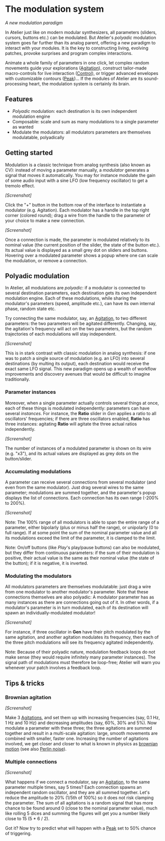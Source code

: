 # The modulation system

_A new modulation paradigm_

In Atelier just like on modern modular synthesizers, all parameters (sliders, cursors, buttons etc.)
can be modulated. But Atelier's _polyadic_ modulation system goes far further than its analog
parent, offering a new paradigm to interact with your modules. It is the key to constructing living,
evolving patches, provoke surprises and program complex interactions.

Animate a whole family of parameters in one click, let complex random movements guide your
explorations ([Agitation](../modules/agitation.md)), construct tailor-made macro-controls for live
interaction ([Control](../modules/control.md)), or trigger advanced envelopes with customizable
contours ([Peak](../modules/peak.md))... If the modules of Atelier are its sound-processing heart,
the modulation system is certainly its brain.

## Features

- _Polyadic_ modulation: each destination is its own independent modulation engine
- Composable: scale and sum as many modulations to a single parameter as wanted
- Modulate the modulators: all modulators parameters are themselves modulatable, polyadically

## Getting started

Modulation is a classic technique from analog synthesis (also known as CV): instead of moving a
parameter manually, a _modulator_ generates a signal that moves it automatically. You may for
instance modulate the gain of some audio input with a sine LFO (low frequency oscillator) to get a
tremolo effect.

_[Screenshot]_

Click the "+" button in the bottom row of the interface to instantiate a modulator (e.g. Agitation).
Each modulator has a handle in the top right corner (colored round); drag a wire from the handle to
the parameter of your choice to make a new connection.

_[Screenshot]_

Once a connection is made, the parameter is modulated relatively to its nominal value (the current
position of the slider, the state of the button etc.). Its actual value is displayed as a small grey
dot on sliders and buttons. Hovering over a modulated parameter shows a popup where one can scale
the modulation, or remove a connection.

## Polyadic modulation

In Atelier, all modulations are _polyadic_: if a modulator is connected to several destination
parameters, each destination gets its own independent modulation engine. Each of these modulations,
while sharing the modulator's parameters (speed, amplitude etc.), can have its own internal phase,
random state etc.

Try connecting the same modulator, say, an [Agitation](../modules/agitation.md), to two different
parameters: the two parameters will be agitated differently. Changing, say, the agitation's
frequency will act on the two parameters, but the random trajectories of each modulations will stay
independent.

_[Screenshot]_

This is in stark contrast with classic modulation in analog synthesis: if one was to patch a single
source of modulation (e.g. an LFO) into several destinations (by multing its output), each
destination would receive the exact same LFO signal. This new paradigm opens up a wealth of workflow
improvements and discovery avenues that would be difficult to imagine traditionally.

### Parameter instances

Moreover, when a single parameter actually controls several things at once, each of these things is
modulated independently: parameters can have several _instances_. For instance, the **Ratio** slider
in _Gen_ applies a ratio to all oscillators' frequencies; if there are three oscillators enabled,
**Ratio** has three instances: agitating **Ratio** will agitate the three actual ratios
independently.

_[Screenshot]_

The number of instances of a modulated parameter is shown on its wire (e.g. "x3"), and its actual
values are displayed as grey dots on the button/slider.

### Accumulating modulations

A parameter can receive several connections from several modulator (and even from the same
modulator). Just drag several wires to the same parameter; modulations are summed together, and the
parameter's popup displays the list of connections. Each connection has its own range (-200% to
200%).

_[Screenshot]_

Note: The 100% range of all modulators is able to span the entire range of a parameter, either
bipolarly (plus or minus half the range), or unipolarly (0 to full range). If at some point the sum
of the nominal parameter value and all its modulations exceed the limit of the parameter, it is
clamped to the limit.

Note: On/off buttons (like _Play_'s play/pause buttons) can also be modulated, but they differ from
continuous parameters: if the sum of their modulation is positive, their actual value is the same as
their nominal value (the state of the button); if it is negative, it is inverted.

### Modulating the modulators

All modulators parameters are themselves modulatable: just drag a wire from one modulator to another
modulator's parameter. Note that these connections themselves are also polyadic: A modulator
parameter has as many instances as there are connections going out of it. In other words, if a
modulator's parameter is in turn modulated, each of its destination will spawn an
individually-modulated modulator!

_[Screenshot]_

For instance, if three oscillator in **Gen** have their pitch modulated by the same agitation, and
another agitation modulates its frequency, then each of the three pitch modulations will see its
frequency agitated independently.

Note: Because of their polyadic nature, modulation feedback loops do not make sense (they would
require infinitely many parameter instances). The signal path of modulations must therefore be
loop-free; Atelier will warn you whenever your patch involves a feedback loop.

## Tips & tricks

### Brownian agitation

_[Screenshot]_

Make 3 [Agitations](../modules/agitation.md), and set them up with increasing frequencies (say, 0.1
Hz, 1 Hz and 10 Hz) and decreasing amplitudes (say, 60%, 30% and 5%). Now modulate a parameter with
these three; the three agitations are summed together and result in a multi-scale agitation: large,
smooth movements are combined with smaller, faster one. Increasing the number of agitations
involved, we get closer and closer to what is known in physics as [brownian
motion](https://en.wikipedia.org/wiki/Brownian_motion) (see also [Perlin
noise](https://en.wikipedia.org/wiki/Perlin_noise)).

### Multiple connections

_[Screenshot]_

What happens if we connect a modulator, say an [Agitation](../modules/agitation.md), to the same
parameter multiple times, say 5 times? Each connection spawns an independent random oscillator, and
they are all summed together. Let's reduce the amplitude to 20% (1/5th of 100%) so it does not risk
clamping the parameter. The sum of all agitations is a random signal that has more chance to be
found around 0 (close to the nominal parameter value), much like rolling 5 dices and summing the
figures will get you a number likely close to 15 (5 * 6 / 2). 

Got it? Now try to predict what will happen with a [Peak](../modules/peak.md) set to 50% chance of
triggering.
